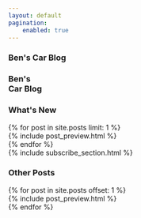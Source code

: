 ```yaml
---
layout: default
pagination:
    enabled: true
---
```


<section id="homepage">
    <section id="intro" class="is-intro-section">
        <div class="background-image-wrapper is-dark">
            <div class="is-opaque" style="background-image: url('https://assets.bpwalters.com/images/bens_car_blog/nardi.jpg');"></div>
        </div>
        <div class="container has-middle-text">
            <div class="item flex-100">
                <div class="intro-title">
                    <h1 class="is-hidden-mobile is-hidden-tablet"><span>Ben's</span> Car Blog</h1>
                    <h1 class="is-hidden-desktop"><span>Ben's</span><br>Car Blog</h1>
                </div>
            </div>
        </div>
    </section>
    <section id="latest-post">
        <div class="container">
            <div class="item flex-100 is-center-aligned">
                <h1>What's New</h1>
            </div>
            {% for post in site.posts limit: 1 %}
                <div class="item flex-100 first-post">
                    {% include post_preview.html %}
                </div>
            {% endfor %}
        </div>
    </section>
    {% include subscribe_section.html %}
    <section id="other-posts">
        <div class="container">
            <div class="item flex-100 is-center-aligned">
                <h1>Other Posts</h1>
            </div>
            {% for post in site.posts offset: 1 %}
                <div class="item flex-50">
                    {% include post_preview.html %}
                </div>
            {% endfor %}
        </div>
    </section>
</section>
